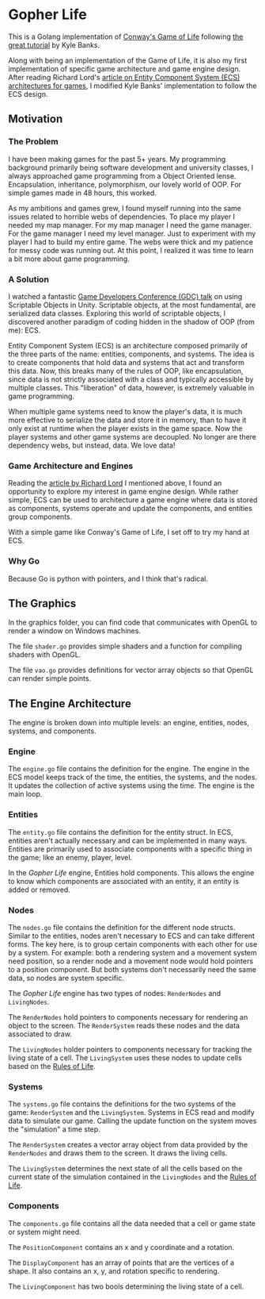 # Gopher Life

This is a Golang implementation of [Conway's Game of Life](https://en.wikipedia.org/wiki/Conway%27s_Game_of_Life) following [the great tutorial](https://kylewbanks.com/blog/tutorial-opengl-with-golang-part-1-hello-opengl) by Kyle Banks.

Along with being an implementation of the Game of Life, it is also my first implementation of specific game architecture and game engine design. After reading Richard Lord's [article on Entity Component System (ECS) architectures for games](https://www.richardlord.net/blog/ecs/what-is-an-entity-framework.html), I modified Kyle Banks' implementation to follow the ECS design.

## Motivation

### The Problem

I have been making games for the past 5+ years. My programming background primarily being software development and university classes, I always approached game programming from a Object Oriented lense. Encapsulation, inheritance, polymorphism, our lovely world of OOP. For simple games made in 48 hours, this worked.

As my ambitions and games grew, I found myself running into the same issues related to horrible webs of dependencies. To place my player I needed my map manager. For my map manager I need the game manager. For the game manager I need my level manager. Just to experiment with my player I had to build my entire game. The webs were thick and my patience for messy code was running out. At this point, I realized it was time to learn a bit more about game programming.

### A Solution

I watched a fantastic [Game Developers Conference (GDC) talk](https://youtu.be/raQ3iHhE_Kk) on using Scriptable Objects in Unity. Scriptable objects, at the most fundamental, are serialized data classes. Exploring this world of scriptable objects, I discovered another paradigm of coding hidden in the shadow of OOP (from me): ECS.

Entity Component System (ECS) is an architecture composed primarily of the three parts of the name: entities, components, and systems. The idea is to create components that hold data and systems that act and transform this data. Now, this breaks many of the rules of OOP, like encapsulation, since data is not strictly associated with a class and typically accessible by multiple classes. This "liberation" of data, however, is extremely valuable in game programming.

When multiple game systems need to know the player's data, it is much more effective to serialize the data and store it in memory, than to have it only exist at runtime when the player exists in the game space. Now the player systems and other game systems are decoupled. No longer are there dependency webs, but instead, data. We love data!

### Game Architecture and Engines

Reading the [article by Richard Lord](https://www.richardlord.net/blog/ecs/what-is-an-entity-framework.html) I mentioned above, I found an opportunity to explore my interest in game engine design. While rather simple, ECS can be used to architecture a game engine where data is stored as components, systems operate and update the components, and entities group components.

With a simple game like Conway's Game of Life, I set off to try my hand at ECS.

### Why Go

Because Go is python with pointers, and I think that's radical.

## The Graphics

In the graphics folder, you can find code that communicates with OpenGL to render a window on Windows machines.

The file `shader.go` provides simple shaders and a function for compiling shaders with OpenGL.

The file `vao.go` provides definitions for vector array objects so that OpenGL can render simple points.

## The Engine Architecture

The engine is broken down into multiple levels: an engine, entities, nodes, systems, and components.

### Engine

The `engine.go` file contains the definition for the engine. The engine in the ECS model keeps track of the time, the entities, the systems, and the nodes. It updates the collection of active systems using the time. The engine is the main loop.

### Entities

The `entity.go` file contains the definition for the entity struct. In ECS, entities aren't actually necessary and can be implemented in many ways. Entities are primarily used to associate components with a specific thing in the game; like an enemy, player, level.

In the _Gopher Life_ engine, Entities hold components. This allows the engine to know which components are associated with an entity, it an entity is added or removed.

### Nodes

The `nodes.go` file contains the definition for the different node structs. Similar to the entities, nodes aren't necessary to ECS and can take different forms. The key here, is to group certain components with each other for use by a system. For example: both a rendering system and a movement system need position, so a render node and a movement node would hold pointers to a position component. But both systems don't necessarily need the same data, so nodes are system specific.

The _Gopher Life_ engine has two types of nodes: `RenderNodes` and `LivingNodes`.

The `RenderNodes` hold pointers to components necessary for rendering an object to the screen. The `RenderSystem` reads these nodes and the data associated to draw.

The `LivingNodes` holder pointers to components necessary for tracking the living state of a cell. The `LivingSystem` uses these nodes to update cells based on the [Rules of Life](https://en.wikipedia.org/wiki/Conway%27s_Game_of_Life#Rules).

### Systems

The `systems.go` file contains the definitions for the two systems of the game: `RenderSystem` and the `LivingSystem`. Systems in ECS read and modify data to simulate our game. Calling the update function on the system moves the "simulation" a time step.

The `RenderSystem` creates a vector array object from data provided by the `RenderNodes` and draws them to the screen. It draws the living cells.

The `LivingSystem` determines the next state of all the cells based on the current state of the simulation contained in the `LivingNodes` and the [Rules of Life](https://en.wikipedia.org/wiki/Conway%27s_Game_of_Life#Rules).

### Components

The `components.go` file contains all the data needed that a cell or game state or system might need.

The `PositionComponent` contains an x and y coordinate and a rotation.

The `DisplayComponent` has an array of points that are the vertices of a shape. It also contains an x, y, and rotation specific to rendering.

The `LivingComponent` has two bools determining the living state of a cell.

